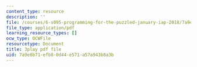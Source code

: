 ```yaml
---
content_type: resource
description: ''
file: /courses/6-s095-programming-for-the-puzzled-january-iap-2018/7a9e8b71efb80d44e571a57a943b8a3b_eSRNeIyX5dY.pdf
file_type: application/pdf
learning_resource_types: []
ocw_type: OCWFile
resourcetype: Document
title: 3play pdf file
uid: 7a9e8b71-efb8-0d44-e571-a57a943b8a3b
---
```

